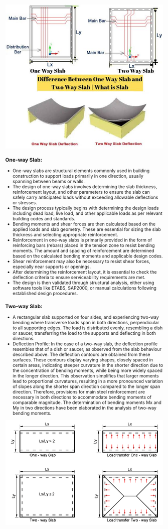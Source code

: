 
![img-1](images/slabtype.png)

### One-way Slab:

- One-way slabs are structural elements commonly used in building construction to support loads primarily in one direction, usually spanning between beams or walls.
- The design of one-way slabs involves determining the slab thickness, reinforcement layout, and other parameters to ensure the slab can safely carry anticipated loads without exceeding allowable deflections or stresses.
- The design process typically begins with determining the design loads including dead load, live load, and other applicable loads as per relevant building codes and standards.
- Bending moments and shear forces are then calculated based on the applied loads and slab geometry. These are essential for sizing the slab thickness and selecting appropriate reinforcement.
- Reinforcement in one-way slabs is primarily provided in the form of reinforcing bars (rebars) placed in the tension zone to resist bending moments. The amount and spacing of reinforcement are determined based on the calculated bending moments and applicable design codes.
- Shear reinforcement may also be necessary to resist shear forces, especially near supports or openings.
- After determining the reinforcement layout, it is essential to check the deflection criteria to ensure serviceability requirements are met.
- The design is then validated through structural analysis, either using software tools like ETABS, SAP2000, or manual calculations following established design procedures.


### Two-way Slab:
- A rectangular slab supported on four sides, and experiencing two-way bending where transverse loads span in both directions, perpendicular to all supporting edges. The load is distributed evenly, resembling a dish or saucer, transferring the load to the supports and deflecting in both directions.
- Deflection Profile: In the case of a two-way slab, the deflection profile resembles that of a dish or saucer, as observed from the slab behaviour described above. The deflection contours are obtained from these surfaces. These contours display varying shapes, closely spaced in certain areas, indicating steeper curvature in the shorter direction due to the concentration of bending moments, while being more widely spaced in the longer direction. This observation simplifies that larger moments lead to proportional curvatures, resulting in a more pronounced variation of slopes along the shorter span direction compared to the longer span direction. Therefore, provisions for main steel reinforcement are necessary in both directions to accommodate bending moments of comparable magnitude. The determination of bending moments Mx and My in two directions have been elaborated in the analysis of two-way bending moments. 

![img-1](images/fig2.png)
